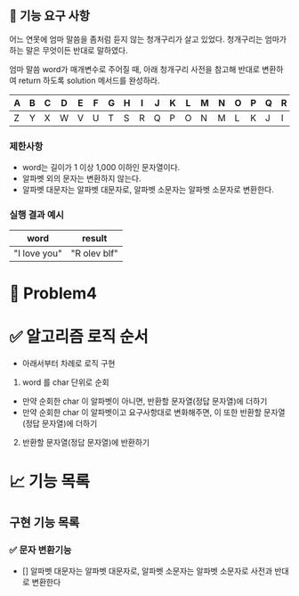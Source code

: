 ## 🚀 기능 요구 사항

어느 연못에 엄마 말씀을 좀처럼 듣지 않는 청개구리가 살고 있었다. 청개구리는 엄마가 하는 말은 무엇이든 반대로 말하였다.

엄마 말씀 word가 매개변수로 주어질 때, 아래 청개구리 사전을 참고해 반대로 변환하여 return 하도록 solution 메서드를 완성하라.

| A | B | C | D | E | F | G | H | I | J | K | L | M | N | O | P | Q | R | S | T | U | V | W | X | Y | Z |
| --- | --- | --- | --- | --- | --- | --- | --- | --- | --- | --- | --- | --- | --- | --- | --- | --- | --- | --- | --- | --- | --- | --- | --- | --- | --- |
| Z | Y | X | W | V | U | T | S | R | Q | P | O | N | M | L | K | J | I | H | G | F | E | D | C | B | A |

### 제한사항

- word는 길이가 1 이상 1,000 이하인 문자열이다.
- 알파벳 외의 문자는 변환하지 않는다.
- 알파벳 대문자는 알파벳 대문자로, 알파벳 소문자는 알파벳 소문자로 변환한다.

### 실행 결과 예시

| word | result |
| --- | --- |
| "I love you" | "R olev blf" |



# 🚀 Problem4

# ✅ 알고리즘 로직 순서

- 아래서부터 차례로 로직 구현

1. word 를 char 단위로 순회
- 만약 순회한 char 이 알파벳이 아니면, 반환할 문자열(정답 문자열)에 더하기
- 만약 순회한 char 이 알파벳이고 요구사항대로 변화해주면, 이 또한 반환할 문자열(정답 문자열)에 더하기
2. 반환할 문자열(정답 문자열)에 반환하기

# 📈 기능 목록

## 구현 기능 목록

### ✅ 문자 변환기능

- [] 알파벳 대문자는 알파벳 대문자로, 알파벳 소문자는 알파벳 소문자로 사전과 반대로 변환한다




